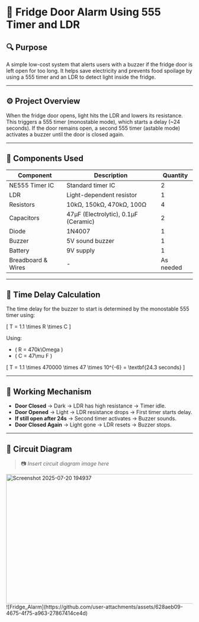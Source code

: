 # 🧊 Fridge Door Alarm Using 555 Timer and LDR

## 🔍 Purpose
A simple low-cost system that alerts users with a buzzer if the fridge door is left open for too long. It helps save electricity and prevents food spoilage by using a 555 timer and an LDR to detect light inside the fridge.

---

## ⚙️ Project Overview
When the fridge door opens, light hits the LDR and lowers its resistance. This triggers a 555 timer (monostable mode), which starts a delay (~24 seconds). If the door remains open, a second 555 timer (astable mode) activates a buzzer until the door is closed again.

---

## 🔧 Components Used

| Component           | Description              | Quantity |
|--------------------|--------------------------|----------|
| NE555 Timer IC      | Standard timer IC        | 2        |
| LDR                | Light-dependent resistor | 1        |
| Resistors          | 10kΩ, 150kΩ, 470kΩ, 100Ω | 4        |
| Capacitors         | 47µF (Electrolytic), 0.1µF (Ceramic) | 2 |
| Diode              | 1N4007                   | 1        |
| Buzzer             | 5V sound buzzer          | 1        |
| Battery            | 9V supply                | 1        |
| Breadboard & Wires | -                        | As needed |

---

## 🧠 Time Delay Calculation

The time delay for the buzzer to start is determined by the monostable 555 timer using:

\[
T = 1.1 \times R \times C
\]

Using:
- \( R = 470k\Omega \)
- \( C = 47\mu F \)

\[
T = 1.1 \times 470000 \times 47 \times 10^{-6} = \textbf{24.3 seconds}
\]

---

## 🔄 Working Mechanism

- **Door Closed** → Dark → LDR has high resistance → Timer idle.
- **Door Opened** → Light → LDR resistance drops → First timer starts delay.
- **If still open after 24s** → Second timer activates → Buzzer sounds.
- **Door Closed Again** → Light gone → LDR resets → Buzzer stops.

---

## 📐 Circuit Diagram

> 📷 _Insert circuit diagram image here_
<img width="750" height="350" alt="Screenshot 2025-07-20 194937" src="https://github.com/user-attachments/assets/4316dd14-8dbb-46d5-bb0e-1f22a7e36726" />
![Fridge_Alarm](https://github.com/user-attachments/assets/628aeb09-4675-4f75-a963-27867414ce4d)




